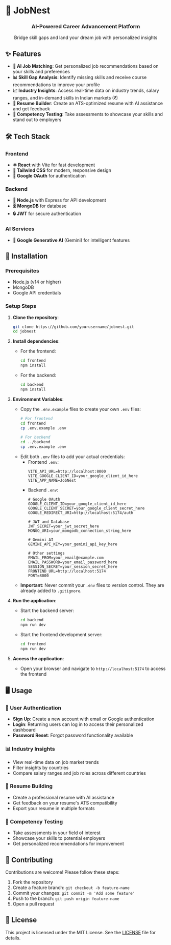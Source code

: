 # 🚀 JobNest

<div align="center">
  <h3>AI-Powered Career Advancement Platform</h3>
  <p>Bridge skill gaps and land your dream job with personalized insights</p>
</div>

## ✨ Features

- **🤖 AI Job Matching**: Get personalized job recommendations based on your skills and preferences
- **📊 Skill Gap Analysis**: Identify missing skills and receive course recommendations to improve your profile
- **📈 Industry Insights**: Access real-time data on industry trends, salary ranges, and in-demand skills in Indian markets (₹)
- **📝 Resume Builder**: Create an ATS-optimized resume with AI assistance and get feedback
- **🧠 Competency Testing**: Take assessments to showcase your skills and stand out to employers

## 🛠️ Tech Stack

### Frontend
- **⚛️ React** with Vite for fast development
- **🎨 Tailwind CSS** for modern, responsive design
- **🔐 Google OAuth** for authentication

### Backend
- **📡 Node.js** with Express for API development
- **🗄️ MongoDB** for database
- **🔒 JWT** for secure authentication

### AI Services
- **🧠 Google Generative AI** (Gemini) for intelligent features

## 🚀 Installation

### Prerequisites
- Node.js (v14 or higher)
- MongoDB
- Google API credentials

### Setup Steps

1. **Clone the repository**:
   ```bash
   git clone https://github.com/yourusername/jobnest.git
   cd jobnest
   ```

2. **Install dependencies**:
   - For the frontend:
     ```bash
     cd frontend
     npm install
     ```
   - For the backend:
     ```bash
     cd backend
     npm install
     ```

3. **Environment Variables**:
   - Copy the `.env.example` files to create your own `.env` files:
     ```bash
     # For frontend
     cd frontend
     cp .env.example .env

     # For backend
     cd ../backend
     cp .env.example .env
     ```
   - Edit both `.env` files to add your actual credentials:
     - Frontend `.env`:
       ```
       VITE_API_URL=http://localhost:8000
       VITE_GOOGLE_CLIENT_ID=your_google_client_id_here
       VITE_APP_NAME=JobNest
       ```
     - Backend `.env`:
       ```
       # Google OAuth
       GOOGLE_CLIENT_ID=your_google_client_id_here
       GOOGLE_CLIENT_SECRET=your_google_client_secret_here
       GOOGLE_REDIRECT_URI=http://localhost:5174/auth

       # JWT and Database
       JWT_SECRET=your_jwt_secret_here
       MONGO_URI=your_mongodb_connection_string_here

       # Gemini AI
       GEMINI_API_KEY=your_gemini_api_key_here

       # Other settings
       EMAIL_FROM=your_email@example.com
       EMAIL_PASSWORD=your_email_password_here
       SESSION_SECRET=your_session_secret_here
       FRONTEND_URL=http://localhost:5174
       PORT=8000
       ```
   - **Important**: Never commit your `.env` files to version control. They are already added to `.gitignore`.

4. **Run the application**:
   - Start the backend server:
     ```bash
     cd backend
     npm run dev
     ```
   - Start the frontend development server:
     ```bash
     cd frontend
     npm run dev
     ```

5. **Access the application**:
   - Open your browser and navigate to `http://localhost:5174` to access the frontend

## 🖥️ Usage

### 👤 User Authentication
- **Sign Up**: Create a new account with email or Google authentication
- **Login**: Returning users can log in to access their personalized dashboard
- **Password Reset**: Forgot password functionality available

### 📊 Industry Insights
- View real-time data on job market trends
- Filter insights by countries
- Compare salary ranges and job roles across different countries


### 📝 Resume Building
- Create a professional resume with AI assistance
- Get feedback on your resume's ATS compatibility
- Export your resume in multiple formats

### 🧠 Competency Testing
- Take assessments in your field of interest
- Showcase your skills to potential employers
- Get personalized recommendations for improvement

## 🤝 Contributing

Contributions are welcome! Please follow these steps:

1. Fork the repository
2. Create a feature branch: `git checkout -b feature-name`
3. Commit your changes: `git commit -m 'Add some feature'`
4. Push to the branch: `git push origin feature-name`
5. Open a pull request

## 📄 License

This project is licensed under the MIT License. See the [LICENSE](LICENSE) file for details.


